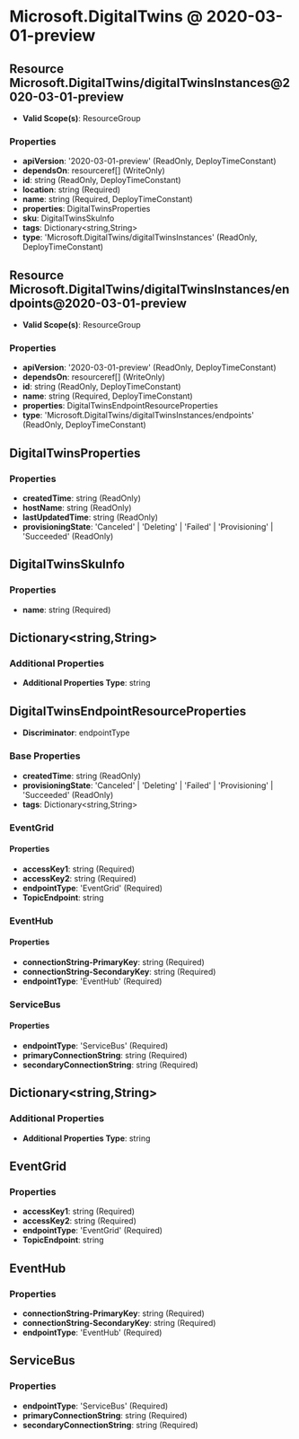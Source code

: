 # Microsoft.DigitalTwins @ 2020-03-01-preview

## Resource Microsoft.DigitalTwins/digitalTwinsInstances@2020-03-01-preview
* **Valid Scope(s)**: ResourceGroup
### Properties
* **apiVersion**: '2020-03-01-preview' (ReadOnly, DeployTimeConstant)
* **dependsOn**: resourceref[] (WriteOnly)
* **id**: string (ReadOnly, DeployTimeConstant)
* **location**: string (Required)
* **name**: string (Required, DeployTimeConstant)
* **properties**: DigitalTwinsProperties
* **sku**: DigitalTwinsSkuInfo
* **tags**: Dictionary<string,String>
* **type**: 'Microsoft.DigitalTwins/digitalTwinsInstances' (ReadOnly, DeployTimeConstant)

## Resource Microsoft.DigitalTwins/digitalTwinsInstances/endpoints@2020-03-01-preview
* **Valid Scope(s)**: ResourceGroup
### Properties
* **apiVersion**: '2020-03-01-preview' (ReadOnly, DeployTimeConstant)
* **dependsOn**: resourceref[] (WriteOnly)
* **id**: string (ReadOnly, DeployTimeConstant)
* **name**: string (Required, DeployTimeConstant)
* **properties**: DigitalTwinsEndpointResourceProperties
* **type**: 'Microsoft.DigitalTwins/digitalTwinsInstances/endpoints' (ReadOnly, DeployTimeConstant)

## DigitalTwinsProperties
### Properties
* **createdTime**: string (ReadOnly)
* **hostName**: string (ReadOnly)
* **lastUpdatedTime**: string (ReadOnly)
* **provisioningState**: 'Canceled' | 'Deleting' | 'Failed' | 'Provisioning' | 'Succeeded' (ReadOnly)

## DigitalTwinsSkuInfo
### Properties
* **name**: string (Required)

## Dictionary<string,String>
### Additional Properties
* **Additional Properties Type**: string

## DigitalTwinsEndpointResourceProperties
* **Discriminator**: endpointType
### Base Properties
* **createdTime**: string (ReadOnly)
* **provisioningState**: 'Canceled' | 'Deleting' | 'Failed' | 'Provisioning' | 'Succeeded' (ReadOnly)
* **tags**: Dictionary<string,String>
### EventGrid
#### Properties
* **accessKey1**: string (Required)
* **accessKey2**: string (Required)
* **endpointType**: 'EventGrid' (Required)
* **TopicEndpoint**: string

### EventHub
#### Properties
* **connectionString-PrimaryKey**: string (Required)
* **connectionString-SecondaryKey**: string (Required)
* **endpointType**: 'EventHub' (Required)

### ServiceBus
#### Properties
* **endpointType**: 'ServiceBus' (Required)
* **primaryConnectionString**: string (Required)
* **secondaryConnectionString**: string (Required)


## Dictionary<string,String>
### Additional Properties
* **Additional Properties Type**: string

## EventGrid
### Properties
* **accessKey1**: string (Required)
* **accessKey2**: string (Required)
* **endpointType**: 'EventGrid' (Required)
* **TopicEndpoint**: string

## EventHub
### Properties
* **connectionString-PrimaryKey**: string (Required)
* **connectionString-SecondaryKey**: string (Required)
* **endpointType**: 'EventHub' (Required)

## ServiceBus
### Properties
* **endpointType**: 'ServiceBus' (Required)
* **primaryConnectionString**: string (Required)
* **secondaryConnectionString**: string (Required)

